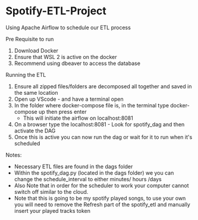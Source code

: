 # Spotify-ETL-Project
Using Apache Airflow to schedule our ETL process

Pre Requisite to run
1. Download Docker
2. Ensure that WSL 2 is active on the docker
3. Recommend using dbeaver to access the database

Running the ETL
1. Ensure all zipped files/folders are decomposed all together and saved in the same location
2. Open up VScode - and have a terminal open
3. In the folder where docker-compose file is, in the terminal type docker-compose up then press enter
	- This will initiate the airflow on localhost:8081
4. On a browser type the localhost:8081 - Look for spotify_dag and then activate the DAG
5. Once this is active you can now run the dag or wait for it to run when it's scheduled

Notes:
- Necessary ETL files are found in the dags folder
- Within the spotify_dag.py (located in the dags folder) we you can change the schedule_interval to either minutes/ hours /days 
- Also Note that in order for the scheduler to work your computer cannot switch off similar to the cloud.
- Note that this is going to be my spotify played songs, to use your own you will need to remove the Refresh part of the spotify_etl and manually insert your played 
  tracks token
